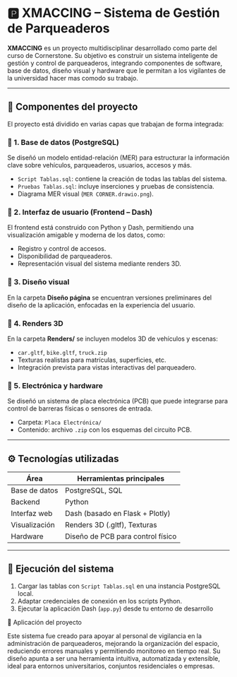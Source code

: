 # 🅿️ XMACCING – Sistema de Gestión de Parqueaderos

**XMACCING** es un proyecto multidisciplinar desarrollado como parte del curso de Cornerstone. Su objetivo es construir un sistema inteligente de gestión y control de parqueaderos, integrando componentes de software, base de datos, diseño visual y hardware que le permitan a los vigilantes de la universidad hacer mas comodo su trabajo.

---

## 🧩 Componentes del proyecto

El proyecto está dividido en varias capas que trabajan de forma integrada:

### 🔸 1. Base de datos (PostgreSQL)
Se diseñó un modelo entidad-relación (MER) para estructurar la información clave sobre vehículos, parqueaderos, usuarios, accesos y más.

- `Script Tablas.sql`: contiene la creación de todas las tablas del sistema.
- `Pruebas Tablas.sql`: incluye inserciones y pruebas de consistencia.
- Diagrama MER visual (`MER CORNER.drawio.png`).

### 🔸 2. Interfaz de usuario (Frontend – Dash)
El frontend está construido con Python y Dash, permitiendo una visualización amigable y moderna de los datos, como:
- Registro y control de accesos.
- Disponibilidad de parqueaderos.
- Representación visual del sistema mediante renders 3D.

### 🔸 3. Diseño visual
En la carpeta **Diseño página** se encuentran versiones preliminares del diseño de la aplicación, enfocadas en la experiencia del usuario.

### 🔸 4. Renders 3D
En la carpeta **Renders/** se incluyen modelos 3D de vehículos y escenas:

- `car.gltf`, `bike.gltf`, `truck.zip`
- Texturas realistas para matrículas, superficies, etc.
- Integración prevista para vistas interactivas del parqueadero.

### 🔸 5. Electrónica y hardware
Se diseñó un sistema de placa electrónica (PCB) que puede integrarse para control de barreras físicas o sensores de entrada.

- Carpeta: `Placa Electrónica/`
- Contenido: archivo `.zip` con los esquemas del circuito PCB.

---

## ⚙️ Tecnologías utilizadas

| Área             | Herramientas principales           |
|------------------|------------------------------------|
| Base de datos    | PostgreSQL, SQL                    |
| Backend          | Python                             |
| Interfaz web     | Dash (basado en Flask + Plotly)    |
| Visualización    | Renders 3D (.gltf), Texturas       |
| Hardware         | Diseño de PCB para control físico  |

---


## 🚀 Ejecución del sistema

1. Cargar las tablas con `Script Tablas.sql` en una instancia PostgreSQL local.
2. Adaptar credenciales de conexión en los scripts Python.
3. Ejecutar la aplicación Dash (`app.py`) desde tu entorno de desarrollo



🧠 Aplicación del proyecto

Este sistema fue creado para apoyar al personal de vigilancia en la administración de parqueaderos, mejorando la organización del espacio, reduciendo errores manuales y permitiendo monitoreo en tiempo real.
Su diseño apunta a ser una herramienta intuitiva, automatizada y extensible, ideal para entornos universitarios, conjuntos residenciales o empresas.
